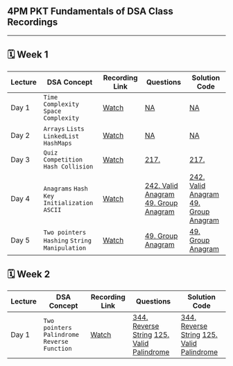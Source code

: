 ## 4PM PKT Fundamentals of DSA Class Recordings

---

## 🗓️ Week 1

| **Lecture** | **DSA Concept**                                | **Recording Link**                           | **Questions** | **Solution Code** |
|------------|-------------------------------------------------|----------------------------------------------|-----------------------------------|------------------------|
| Day 1 | `Time Complexity` `Space Complexity`                 | [Watch](https://youtu.be/I7jJiFdSY-4)         | [NA]()         | [NA]()
| Day 2 | `Arrays` `Lists` `LinkedList` `HashMaps`             | [Watch](https://youtu.be/rYj9GpxFOXQ)         | [NA]()         | [NA]()
| Day 3 | `Quiz Competition` `Hash Collision`                  | [Watch](https://youtu.be/Jf7afg6xgx0)         | [217.](https://leetcode.com/problems/contains-duplicate/description/)         | [217.](https://github.com/hamzabeig/Leetcode/tree/main/0217-contains-duplicate)
| Day 4 | `Anagrams` `Hash Key Initialization` `ASCII`         | [Watch](https://youtu.be/RQQbTXSxNlY)         | [242. Valid Anagram](https://leetcode.com/problems/valid-anagram/)    [49. Group Anagram](https://leetcode.com/problems/group-anagrams/description/)          | [242. Valid Anagram](https://github.com/hamzabeig/Leetcode/tree/main/0242-valid-anagram)    [49. Group Anagram](https://github.com/hamzabeig/Leetcode/tree/main/0049-group-anagrams)
| Day 5 | `Two pointers` `Hashing`   `String Manipulation`     | [Watch](https://youtu.be/_1XU82UyslM)         |    [49. Group Anagram](https://leetcode.com/problems/group-anagrams/description/)          |     [49. Group Anagram](https://github.com/hamzabeig/Leetcode/tree/main/0049-group-anagrams)


## 🗓️ Week 2

| **Lecture** | **DSA Concept**                                | **Recording Link**                           | **Questions** | **Solution Code** |
|------------|-------------------------------------------------|----------------------------------------------|-----------------------------------|------------------------|
| Day 1 | `Two pointers` `Palindrome`   `Reverse Function`     | [Watch](https://youtu.be/gr6keTLr65c)         |    [344. Reverse String](https://leetcode.com/problems/reverse-string/description/)   [125. Valid Palindrome](https://leetcode.com/problems/valid-palindrome/description/)          |      [344. Reverse String](https://github.com/hamzabeig/Leetcode/tree/main/0344-reverse-string)   [125. Valid Palindrome](https://github.com/hamzabeig/Leetcode/tree/main/0125-valid-palindrome) 
